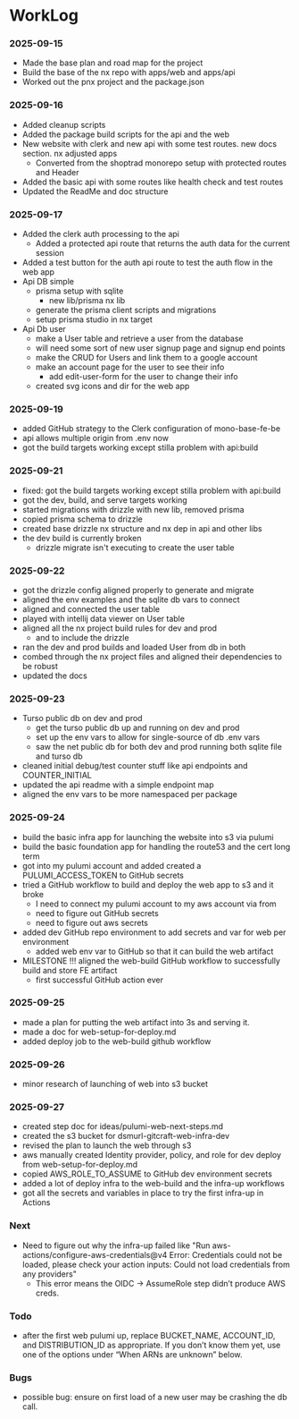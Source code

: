 # WorkLog

### 2025-09-15

- Made the base plan and road map for the project
- Build the base of the nx repo with apps/web and apps/api
- Worked out the pnx project and the package.json

### 2025-09-16

- Added cleanup scripts
- Added the package build scripts for the api and the web
- New website with clerk and new api with some test routes. new docs section. nx adjusted apps
  - Converted from the shoptrad monorepo setup with protected routes and Header
- Added the basic api with some routes like health check and test routes
- Updated the ReadMe and doc structure

### 2025-09-17

- Added the clerk auth processing to the api
  - Added a protected api route that returns the auth data for the current session
- Added a test button for the auth api route to test the auth flow in the web app
- Api DB simple
  - prisma setup with sqlite
    - new lib/prisma nx lib
  - generate the prisma client scripts and migrations
  - setup prisma studio in nx target
- Api Db user
  - make a User table and retrieve a user from the database
  - will need some sort of new user signup page and signup end points
  - make the CRUD for Users and link them to a google account
  - make an account page for the user to see their info
    - add edit-user-form for the user to change their info
  - created svg icons and dir for the web app

### 2025-09-19

- added GitHub strategy to the Clerk configuration of mono-base-fe-be
- api allows multiple origin from .env now
- got the build targets working except stilla problem with api:build

### 2025-09-21

- fixed: got the build targets working except stilla problem with api:build
- got the dev, build, and serve targets working
- started migrations with drizzle with new lib, removed prisma
- copied prisma schema to drizzle
- created base drizzle nx structure and nx dep in api and other libs
- the dev build is currently broken
  - drizzle migrate isn't executing to create the user table

### 2025-09-22

- got the drizzle config aligned properly to generate and migrate
- aligned the env examples and the sqlite db vars to connect
- aligned and connected the user table
- played with intellij data viewer on User table
- aligned all the nx project build rules for dev and prod
  - and to include the drizzle
- ran the dev and prod builds and loaded User from db in both
- combed through the nx project files and aligned their dependencies to be robust
- updated the docs

### 2025-09-23

- Turso public db on dev and prod
  - get the turso public db up and running on dev and prod
  - set up the env vars to allow for single-source of db .env vars
  - saw the net public db for both dev and prod running both sqlite file and turso db
- cleaned initial debug/test counter stuff like api endpoints and COUNTER_INITIAL
- updated the api readme with a simple endpoint map
- aligned the env vars to be more namespaced per package

### 2025-09-24

- build the basic infra app for launching the website into s3 via pulumi
- build the basic foundation app for handling the route53 and the cert long term
- got into my pulumi account and added created a PULUMI_ACCESS_TOKEN to GitHub secrets
- tried a GitHub workflow to build and deploy the web app to s3 and it broke
  - I need to connect my pulumi account to my aws account via from
  - need to figure out GitHub secrets
  - need to figure out aws secrets
- added dev GitHub repo environment to add secrets and var for web per environment
  - added web env var to GitHub so that it can build the web artifact
- MILESTONE !!! aligned the web-build GitHub workflow to successfully build and store FE artifact
  - first successful GitHub action ever

### 2025-09-25

- made a plan for putting the web artifact into 3s and serving it.
- made a doc for web-setup-for-deploy.md
- added deploy job to the web-build github workflow

### 2025-09-26

- minor research of launching of web into s3 bucket

### 2025-09-27

- created step doc for ideas/pulumi-web-next-steps.md
- created the s3 bucket for dsmurl-gitcraft-web-infra-dev
- revised the plan to launch the web through s3
- aws manually created Identity provider, policy, and role for dev deploy from web-setup-for-deploy.md
- copied AWS_ROLE_TO_ASSUME to GitHub dev environment secrets
- added a lot of deploy infra to the web-build and the infra-up workflows
- got all the secrets and variables in place to try the first infra-up in Actions

### Next

- Need to figure out why the infra-up failed like "Run aws-actions/configure-aws-credentials@v4
  Error: Credentials could not be loaded, please check your action inputs: Could not load credentials from any providers"
  - This error means the OIDC → AssumeRole step didn’t produce AWS creds.

### Todo

- after the first web pulumi up, replace BUCKET_NAME, ACCOUNT_ID, and DISTRIBUTION_ID as appropriate. If you don’t know them yet, use one of the options under “When ARNs are unknown” below.

### Bugs

- possible bug: ensure on first load of a new user may be crashing the db call.
